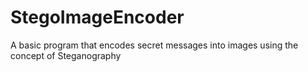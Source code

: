 # StegoImageEncoder
A basic program that encodes secret messages into images using the concept of Steganography
